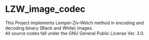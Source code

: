# LZW_image_codec

This Project implements Lempel-Ziv-Welch method in encoding and decoding binary (Black and White) images.  
All source codes fall under the GNU General Public License Ver. 3.0.

